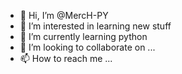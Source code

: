 - 👋 Hi, I’m @MercH-PY
- 👀 I’m interested in learning new stuff
- 🌱 I’m currently learning python
- 💞️ I’m looking to collaborate on ...
- 📫 How to reach me ...

<!---
MercH-PY/MercH-PY is a ✨ special ✨ repository because its `README.md` (this file) appears on your GitHub profile.
You can click the Preview link to take a look at your changes.
--->
